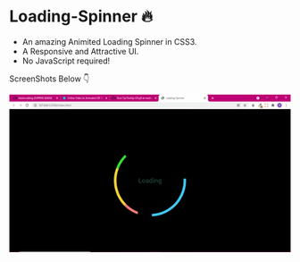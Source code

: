 # Loading-Spinner 🔥

- An amazing Animited Loading Spinner in CSS3.
- A Responsive and Attractive UI.
- No JavaScript required!

ScreenShots Below 👇

![screenshot](https://github.com/blackcodding/Animated-Loading-Spinner/blob/master/Loading-Spinner.gif)
